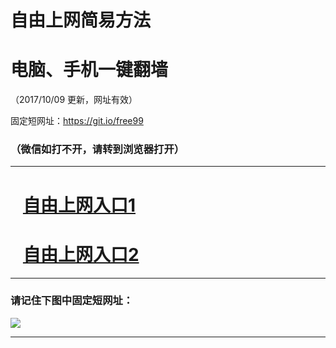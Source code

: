 ﻿# 自由上网简易方法

# 电脑、手机一键翻墙

（2017/10/09 更新，网址有效）

固定短网址：https://git.io/free99

### （微信如打不开，请转到浏览器打开）


***





# &nbsp;&nbsp; <a href="http://ft122242443.fwq-tz-1001.info/fwqtz01.html?t=10090015281 " target="_blank">自由上网入口1</a>
# &nbsp;&nbsp; <a href="http://ft3159317755.fwq-tz-1002.info/fwqtz02.html?t=10090013846 " target="_blank">自由上网入口2</a>
***

### 请记住下图中固定短网址：

<img src="https://s3-us-west-2.amazonaws.com/fwq-1001/yjfq-20170905okok.png" /> 


***

